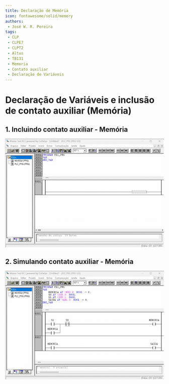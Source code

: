 ```yaml
---
title: Declaração de Memória
icon: fontawesome/solid/memory
authors:
 - José W. R. Pereira
tags:
 - CLP
 - CLPE7
 - CLPT2
 - Altus
 - TB131
 - Memoria
 - Contato auxiliar
 - Declaração de Variáveis
---
```


# Declaração de Variáveis e inclusão de contato auxiliar (Memória)

## 1. Incluindo contato auxiliar - Memória

![Programa](./gif/memoria_declaracao.gif)


## 2. Simulando contato auxiliar - Memória

![tela](./gif/memoria_simulacao.gif)
